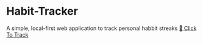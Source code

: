 # Habit-Tracker
A simple, local-first web application to track personal habbit streaks
[📌 Click To Track ](https://aravaravind.github.io/Habit-Tracker/)
